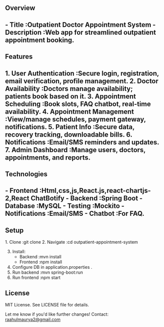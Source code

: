    <h2><b>Overview</b><h2/>
-   Title :Outpatient Doctor Appointment System  
-   Description :Web app for streamlined outpatient appointment booking.

  <h2>Features<h2/>
1. User Authentication :Secure login, registration, email verification, profile management.  
2. Doctor Availability :Doctors manage availability; patients book based on it.  
3. Appointment Scheduling :Book slots, FAQ chatbot, real-time availability.  
4. Appointment Management :View/manage schedules, payment gateway, notifications.  
5. Patient Info :Secure data, recovery tracking, downloadable bills.  
6. Notifications :Email/SMS reminders and updates.  
7. Admin Dashboard :Manage users, doctors, appointments, and reports.

  <h2><b>Technologies</b><h2/>
-   Frontend :Html,css,js,React.js,react-chartjs-2,React ChatBotify  
-   Backend :Spring Boot  
-   Database :MySQL 
-   Testing :Mockito  
-   Notifications :Email/SMS  
-   Chatbot :For FAQ.  

  <h2>Setup</h2>
1. Clone :git clone <repository_url>    
2. Navigate :cd outpatient-appointment-system
    
3. Install:  
   - Backend :mvn install    
   - Frontend :npm install    
4. Configure DB in application.properties  .  
5. Run backend :mvn spring-boot:run    
6. Run frontend :npm start    

  <h2>License</h2>
MIT License. See LICENSE file for details.  

Let me know if you'd like further changes!
Contact: raahulmaurya2@gmail.com
